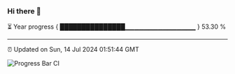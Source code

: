 ### Hi there 👋

⏳ Year progress { ███████████████▁▁▁▁▁▁▁▁▁▁▁▁▁▁▁ } 53.30 %

---

⏰ Updated on Sun, 14 Jul 2024 01:51:44 GMT

![Progress Bar CI](https://github.com/IshwaranRudhara/GIT-ACTION/workflows/Progress%20Bar%20CI/badge.svg)
